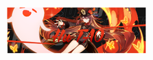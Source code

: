 <img src="https://raw.githubusercontent.com/DarsoX/DarsoX/main/assets/%D0%93%D1%80%D1%83%D0%BF%D0%BF%D0%B0-1_01.png" width = 30% alt="Баннер"/><img src="https://raw.githubusercontent.com/DarsoX/DarsoX/main/assets/%D0%93%D1%80%D1%83%D0%BF%D0%BF%D0%B0-1_02.png" width = 34% alt="Баннер"/>
